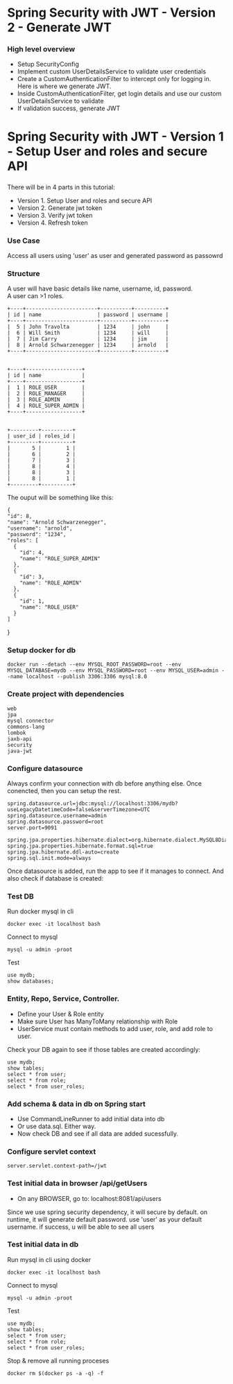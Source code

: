 # Spring Security with JWT - Version 2 - Generate JWT 

### High level overview

- Setup SecurityConfig
- Implement custom UserDetailsService to validate user credentials
- Create a CustomAuthenticationFilter to intercept only for logging in. Here is where we generate JWT. 
- Inside CustomAuthenticationFilter, get login details and use our custom UserDetailsService to validate
- If validation success, generate JWT




###   
# Spring Security with JWT - Version 1 - Setup User and roles and secure API  
###   


There will be in 4 parts in this tutorial:  
- Version 1. Setup User and roles and secure API
- Version 2. Generate jwt token
- Version 3. Verify jwt token
- Version 4. Refresh token

### Use Case

Access all users using 'user' as user and generated password as passowrd

### Structure  

A user will have basic details like name, username, id, password.  
A user can >1 roles.

        
    +----+-----------------------+----------+----------+
    | id | name                  | password | username |
    +----+-----------------------+----------+----------+
    |  5 | John Travolta         | 1234     | john     |
    |  6 | Will Smith            | 1234     | will     |
    |  7 | Jim Carry             | 1234     | jim      |
    |  8 | Arnold Schwarzenegger | 1234     | arnold   |
    +----+-----------------------+----------+----------+


    +----+------------------+
    | id | name             |
    +----+------------------+
    |  1 | ROLE_USER        |
    |  2 | ROLE_MANAGER     |
    |  3 | ROLE_ADMIN       |
    |  4 | ROLE_SUPER_ADMIN |
    +----+------------------+

        
    +---------+----------+
    | user_id | roles_id |
    +---------+----------+
    |       5 |        1 |
    |       6 |        2 |
    |       7 |        3 |
    |       8 |        4 |
    |       8 |        3 |
    |       8 |        1 |
    +---------+----------+

The ouput will be something like this:

    {
    "id": 8,
    "name": "Arnold Schwarzenegger",
    "username": "arnold",
    "password": "1234",
    "roles": [
      {
        "id": 4,
        "name": "ROLE_SUPER_ADMIN"
      },
      {
        "id": 3,
        "name": "ROLE_ADMIN"
      },
      {
        "id": 1,
        "name": "ROLE_USER"
      }
    ]
  }




### Setup docker for db

    docker run --detach --env MYSQL_ROOT_PASSWORD=root --env MYSQL_DATABASE=mydb --env MYSQL_PASSWORD=root --env MYSQL_USER=admin --name localhost --publish 3306:3306 mysql:8.0

### Create project with dependencies

    web
    jpa
    mysql connector
    commons-lang
    lombok
    jaxb-api
    security
    java-jwt

### Configure datasource

Always confirm your connection with db before anything else. Once conencted, then you can setup the rest.  

    spring.datasource.url=jdbc:mysql://localhost:3306/mydb?useLegacyDatetimeCode=false&serverTimezone=UTC
    spring.datasource.username=admin
    spring.datasource.password=root
    server.port=9091
        
    spring.jpa.properties.hibernate.dialect=org.hibernate.dialect.MySQL8Dialect
    spring.jpa.properties.hibernate.format.sql=true
    spring.jpa.hibernate.ddl-auto=create
    spring.sql.init.mode=always

Once datasource is added, run the app to see if it manages to connect. And also check if database is created:  

### Test DB

Run docker mysql in cli  

    docker exec -it localhost bash  

Connect to mysql   

    mysql -u admin -proot  

Test   

    use mydb;  
    show databases;

### Entity, Repo, Service, Controller.

- Define your User & Role entity 
- Make sure User has ManyToMany relationship with Role 
- UserService must contain methods to add user, role, and add role to user.

Check your DB again to see if those tables are created accordingly:  

    use mydb;  
    show tables;  
    select * from user;  
    select * from role;  
    select * from user_roles;  

### Add schema & data in db on Spring start

- Use CommandLineRunner to add initial data into db
- Or use data.sql. Either way.
- Now check DB and see if all data are added sucessfully.


### Configure servlet context

    server.servlet.context-path=/jwt

### Test initial data in browser /api/getUsers

- On any BROWSER, go to: localhost:8081/api/users

Since we use spring security dependency, it will secure by default. on runtime, it will generate default password.  use 'user' as your default username. if success, u will be able to see all users

### Test initial data in db

Run mysql in cli using docker  

    docker exec -it localhost bash  

Connect to mysql   

    mysql -u admin -proot  

Test   

    use mydb;  
    show tables;  
    select * from user;  
    select * from role;  
    select * from user_roles;  

Stop & remove all running proceses  

    docker rm $(docker ps -a -q) -f  






